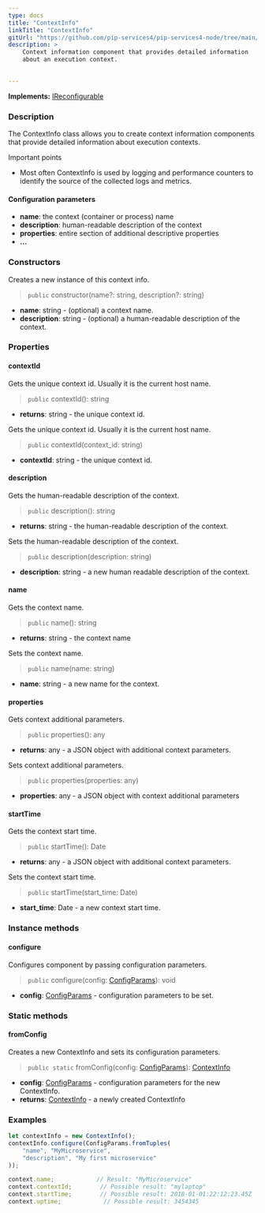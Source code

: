 ```yaml
---
type: docs
title: "ContextInfo"
linkTitle: "ContextInfo"
gitUrl: "https://github.com/pip-services4/pip-services4-node/tree/main/pip-services4-components-node"
description: >
    Context information component that provides detailed information
    about an execution context.

   
---
```


**Implements:** [IReconfigurable](../../../commons/config/ireconfigurable)

### Description

The ContextInfo class allows you to create context information components that provide detailed information about execution contexts.

Important points

- Most often ContextInfo is used by logging and performance counters to identify the source of the collected logs and metrics.


#### Configuration parameters

- **name**: the context (container or process) name
- **description**: human-readable description of the context
- **properties**: entire section of additional descriptive properties
- **...**

### Constructors
Creates a new instance of this context info.

> `public` constructor(name?: string, description?: string)

- **name**: string - (optional) a context name.
- **description**: string - (optional) a human-readable description of the context.


### Properties

#### contextId
Gets the unique context id. Usually it is the current host name.

> `public` contextId(): string

- **returns**: string - the unique context id.

Gets the unique context id. Usually it is the current host name.

> `public` contextId(context_id: string)

- **contextId**: string - the unique context id.

#### description
Gets the human-readable description of the context.

> `public` description(): string

- **returns**: string - the human-readable description of the context.

Sets the human-readable description of the context.

> `public` description(description: string)

- **description**: string - a new human readable description of the context.

#### name
Gets the context name.

> `public` name(): string

- **returns**: string - the context name

Sets the context name.

> `public` name(name: string)

- **name**: string - a new name for the context.

#### properties
Gets context additional parameters.

> `public` properties(): any

- **returns**: any - a JSON object with additional context parameters.

Sets context additional parameters.

> `public` properties(properties: any)

- **properties**: any - a JSON object with context additional parameters


#### startTime
Gets the context start time.

> `public` startTime(): Date

- **returns**: any - a JSON object with additional context parameters.

Sets the context start time.

> `public` startTime(start_time: Date)

- **start_time**: Date - a new context start time.


### Instance methods

#### configure
Configures component by passing configuration parameters.

> `public` configure(config: [ConfigParams](../../../commons/config/config_params)): void

- **config**: [ConfigParams](../../../commons/config/config_params) - configuration parameters to be set.

### Static methods

#### fromConfig
Creates a new ContextInfo and sets its configuration parameters.

>  `public static` fromConfig(config: [ConfigParams](../../../commons/config/config_params)): [ContextInfo]()

- **config**: [ConfigParams](../../../commons/config/config_params) - configuration parameters for the new ContextInfo.
- **returns**: [ContextInfo]() - a newly created ContextInfo

### Examples

```typescript
let contextInfo = new ContextInfo();
contextInfo.configure(ConfigParams.fromTuples(
    "name", "MyMicroservice",
    "description", "My first microservice"
));

context.name;            // Result: "MyMicroservice"
context.contextId;        // Possible result: "mylaptop"
context.startTime;        // Possible result: 2018-01-01:22:12:23.45Z
context.uptime;            // Possible result: 3454345
```
